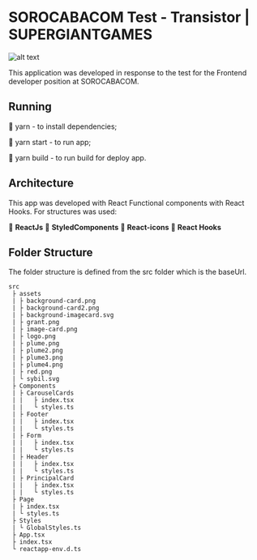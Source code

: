 # SOROCABACOM Test - Transistor | SUPERGIANTGAMES

![alt text](\assets\tela.png "Parte do layout")

This application was developed in response to the test for the Frontend developer position at SOROCABACOM.

## Running

:small_blue_diamond: yarn - to install dependencies;

:small_blue_diamond: yarn start - to run app;

:small_blue_diamond: yarn build - to run build for deploy app.

## Architecture

This app was developed with React Functional components with React Hooks.
For structures was used:

:small_blue_diamond: **ReactJs**
:small_blue_diamond: **StyledComponents**
:small_blue_diamond: **React-icons**
:small_blue_diamond: **React Hooks**

## Folder Structure

The folder structure is defined from the src folder which is the baseUrl.

 ```
src
  ├ assets
  | ├ background-card.png
  | ├ background-card2.png
  | ├ background-imagecard.svg
  | ├ grant.png
  | ├ image-card.png
  | ├ logo.png
  | ├ plume.png
  | ├ plume2.png
  | ├ plume3.png
  | ├ plume4.png
  | ├ red.png
  | └ sybil.svg
  ├ Components
  | ├ CarouselCards
  | |   ├ index.tsx
  | |   └ styles.ts
  | ├ Footer
  | |   ├ index.tsx
  | |   └ styles.ts
  | ├ Form
  | |   ├ index.tsx
  | |   └ styles.ts
  | ├ Header
  | |   ├ index.tsx
  | |   └ styles.ts
  | ├ PrincipalCard
  | |   ├ index.tsx
  | |   └ styles.ts
  ├ Page
  | ├ index.tsx
  | └ styles.ts
  ├ Styles
  | └ GlobalStyles.ts
  ├ App.tsx
  ├ index.tsx
  └ reactapp-env.d.ts
  ```
